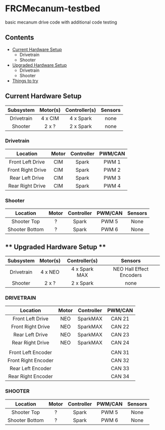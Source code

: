 # FRCMecanum-testbed
basic mecanum drive code with additional code testing

## Contents

- [Current Hardware Setup](#current-hardware-setup)
  - Drivetrain
  - Shooter
- [Upgraded Hardware Setup](#upgraded-hardware-setup)
  - Drivetrain
  - Shooter
- [Things to try](#things-to-try)

## Current Hardware Setup 

Subsystem | Motor(s) | Controller(s) | Sensors
:-:|:-:|:-:|:-:
Drivetrain | 4 x CIM | 4 x Spark | none
Shooter | 2 x ? | 2 x Spark | none

### Drivetrain
Location | Motor | Controller | PWM/CAN 
:-:|:-:|:-:|:-:|
Front Left Drive | CIM | Spark | PWM 1 
Front Right Drive | CIM | Spark | PWM 2 
Rear Left Drive | CIM | Spark | PWM 3 
Rear Right Drive | CIM | Spark | PWM 4 

###  Shooter
Location | Motor | Controller | PWM/CAN | Sensors
:-:|:-:|:-:|:-:|:-:
Shooter Top | ? | Spark | PWM 5 | None
Shooter Bottom | ? | Spark | PWM 6 | None

## ** Upgraded Hardware Setup **

Subsystem | Motor(s) | Controller(s) | Sensors
:-:|:-:|:-:|:-:
Drivetrain | 4 x NEO | 4 x Spark MAX | NEO Hall Effect Encoders
Shooter | 2 x ? | 2 x Spark | none

### DRIVETRAIN
Location | Motor | Controller | PWM/CAN 
:-:|:-:|:-:|:-:
Front Left Drive | NEO | SparkMAX | CAN 21
Front Right Drive | NEO | SparkMAX | CAN 22 
Rear Left Drive | NEO | SparkMAX | CAN 23
Rear Right Drive | NEO | SparkMAX | CAN 24 
 | | | 
Front Left Encoder | | | CAN 31
Front Right Encoder | | | CAN 32
Rear Left Encoder | | | CAN 33
Rear Right Encoder | | | CAN 34


###  SHOOTER
Location | Motor | Controller | PWM/CAN | Sensors
:-:|:-:|:-:|:-:|:-:
Shooter Top | ? | Spark | PWM 5 | None
Shooter Bottom | ? | Spark | PWM 6 | None


